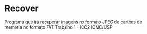 # Recover
Programa que irá recuperar imagens no formato JPEG de cartões de memória no formato FAT
Trabalho 1 - ICC2
ICMC/USP
